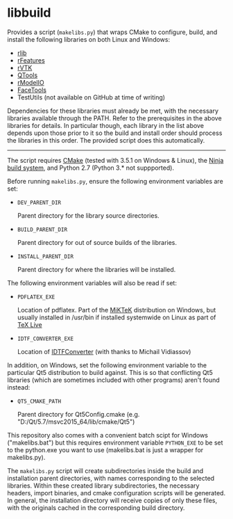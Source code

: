 # libbuild

Provides a script (`makelibs.py`) that wraps CMake to configure,
build, and install the following libraries on both Linux and Windows:
- [rlib](../../../rlib/blob/master/README.md)
- [rFeatures](../../../rFeatures/blob/master/README.md)
- [rVTK](../../../rVTK/blob/master/README.md)
- [QTools](../../../QTools/blob/master/README.md)
- [rModelIO](../../../rModelIO/blob/master/README.md)
- [FaceTools](../../../FaceTools/blob/master/README.md)
- TestUtils (not available on GitHub at time of writing)

Dependencies for these libraries must already be met, with the necessary libraries
available through the PATH. Refer to the prerequisites in the above libraries for details.
In particular though, each library in the list above depends upon those prior to it so the
build and install order should process the libraries in this order. The provided script
does this automatically.

---

The script requires [CMake](https://cmake.org/) (tested with 3.5.1 on Windows & Linux),
the [Ninja build system](https://github.com/ninja-build/ninja.git),
and Python 2.7 (Python 3.\* not suppported).

Before running `makelibs.py`, ensure the following environment variables are set:
- `DEV_PARENT_DIR`

    Parent directory for the library source directories.

- `BUILD_PARENT_DIR`

    Parent directory for out of source builds of the libraries.

- `INSTALL_PARENT_DIR`

    Parent directory for where the libraries will be installed.

The following environment variables will also be read if set:
- `PDFLATEX_EXE`

    Location of pdflatex. Part of the [MiKTeK](https://miktex.org/) distribution on Windows, but usually
    installed in /usr/bin if installed systemwide on Linux as part of [TeX Live](https://www.tug.org/texlive/)

- `IDTF_CONVERTER_EXE`

    Location of [IDTFConverter](www2.iaas.msu.ru/tmp/u3d/u3d-1.4.5_current.zip)
    (with thanks to Michail Vidiassov)

In addition, on Windows, set the following environment variable to the particular Qt5
distribution to build against. This is so that conflicting Qt5 libraries (which are
sometimes included with other programs) aren't found instead:
- `QT5_CMAKE_PATH`

    Parent directory for Qt5Config.cmake (e.g. "D:/Qt/5.7/msvc2015\_64/lib/cmake/Qt5")

This repository also comes with a convenient batch scipt for Windows ("makelibs.bat") but
this requires environment variable `PYTHON_EXE` to be set to the python.exe you want to use
(makelibs.bat is just a wrapper for makelibs.py).

The `makelibs.py` script will create subdirectories inside the build and installation
parent directories, with names corresponding to the selected libraries.
Within these created library subdirectories, the necessary headers, import binaries,
and cmake configuration scripts will be generated. In general, the installation
directory will receive copies of only these files, with the originals cached in
the corresponding build directory.

